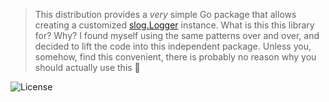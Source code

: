 > This distribution provides a *very* simple Go package that allows
> creating a customized [slog.Logger][SLOG#LOGGER] instance. What is this
> this library for? Why? I found myself using the same patterns over and
> over, and decided to lift the code into this independent package. Unless
> you, somehow, find this convenient, there is probably no reason why you
> should actually use this 🤷

![License](https://img.shields.io/badge/License-MIT-blue.svg)

[SLOG#LOGGER]: https://pkg.go.dev/log/slog#Logger
